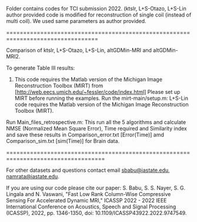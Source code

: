 Folder contains codes for TCI submission 2022. (ktslr, L+S-Otazo, L+S-Lin author provided code is modified for reconstruction of single coil (instead of multi coil). We used same parameters as author provided.

=================================================================================

Comparison of ktslr, L+S-Otazo, L+S-Lin, altGDMin-MRI and altGDMin-MRI2.

To generate Table III results:

1. This code requires the Matlab version of the Michigan Image Reconstruction Toolbox (MIRT) from [http://web.eecs.umich.edu/~fessler/code/index.html]
Please set up MIRT before running the examples.
Run the mirt-main/setup.m: L+S-Lin code requires the Matlab version of the Michigan Image Reconstruction Toolbox (MIRT).



Run Main_files_retrospective.m: This run all the 5 algorithms and calculate NMSE (Normalized Mean Square Error), Time required and Similarity index and save these results in Comparison_error.txt [Error(Time)] amd Comparison_sim.txt [sim(Time)] for Brain data.

===================================================================================

 For other datasets and questions contact email sbabu@iastate.edu, namrata@iastate.edu.



If you are using our code please cite our paper: S. Babu, S. S. Nayer, S. G. Lingala and N. Vaswani, "Fast Low Rank Column-Wise Compressive Sensing For Accelerated Dynamic MRI," ICASSP 2022 - 2022 IEEE International Conference on Acoustics, Speech and Signal Processing (ICASSP), 2022, pp. 1346-1350, doi: 10.1109/ICASSP43922.2022.9747549.


